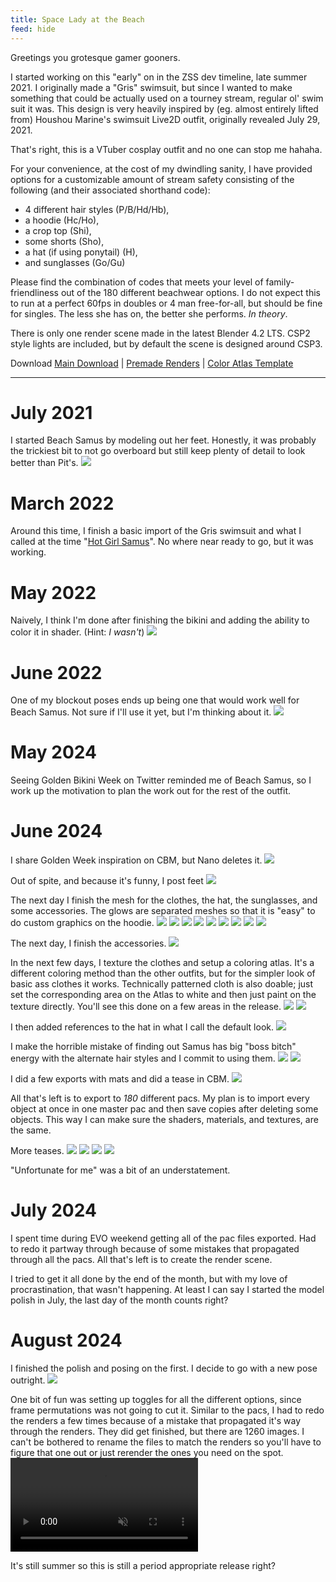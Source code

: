 ```yaml
---
title: Space Lady at the Beach
feed: hide
---
```

Greetings you grotesque gamer gooners.

I started working on this "early" on in the ZSS dev timeline, late summer 2021. I originally made a "Gris" swimsuit, but since I wanted to make something that could be actually used on a tourney stream, regular ol' swim suit it was. This design is very heavily inspired by (eg. almost entirely lifted from) Houshou Marine's swimsuit Live2D outfit, originally revealed July 29, 2021. 

That's right, this is a VTuber cosplay outfit and no one can stop me hahaha.

For your convenience, at the cost of my dwindling sanity, I have provided options for a customizable amount of stream safety consisting of the following (and their associated shorthand code):

- 4 different hair styles (P/B/Hd/Hb),
- a hoodie (Hc/Ho),
- a crop top (Shi),
- some shorts (Sho),
- a hat (if using ponytail) (H),
- and sunglasses (Go/Gu)

Please find the combination of codes that meets your level of family-friendliness out of the 180 different beachwear options. I do not expect this to run at a perfect 60fps in doubles or 4 man free-for-all, but should be fine for singles. The less she has on, the better she performs. *In theory*.

There is only one render scene made in the latest Blender 4.2 LTS. CSP2 style lights are included, but by default the scene is designed around CSP3.

Download
[Main Download](/assets/archive/ZSSBeach.zip) | [Premade Renders](/assets/archive/ZSSBeach-Render.zip) | [Color Atlas Template](/assets/img/Space-Lady-at-the-Beach/ColorAtlasTemplate.png)

---
# July 2021
I started Beach Samus by modeling out her feet. Honestly, it was probably the trickiest bit to not go overboard but still keep plenty of detail to look better than Pit's.
<img src="/assets/img/Space-Lady-at-the-Beach/Pasted_image_20240626052330.png" loading="lazy"/>

# March 2022
Around this time, I finish a basic import of the Gris swimsuit and what I called at the time "[Hot Girl Samus](https://www.youtube.com/watch?v=FbcLcSY2au4)". No where near ready to go, but it was working.

# May 2022
Naively, I think I'm done after finishing the bikini and adding the ability to color it in shader. (Hint: *I wasn't*)
<img src="/assets/img/Space-Lady-at-the-Beach/Pasted_image_20240626052820.png" loading="lazy">

# June 2022
One of my blockout poses ends up being one that would work well for Beach Samus. Not sure if I'll use it yet, but I'm thinking about it.
<img src="/assets/img/Space-Lady-at-the-Beach/Pasted_image_20240626053015.png" loading="lazy">

# May 2024
Seeing Golden Bikini Week on Twitter reminded me of Beach Samus, so I work up the motivation to plan the work out for the rest of the outfit.

# June 2024
I share Golden Week inspiration on CBM, but Nano deletes it.
<img src="/assets/img/Space-Lady-at-the-Beach/Pasted_image_20240626053728.png" loading="lazy">

Out of spite, and because it's funny, I post feet 
<img src="/assets/img/Space-Lady-at-the-Beach/Pasted_image_20240626053754.png" loading="lazy">

The next day I finish the mesh for the clothes, the hat, the sunglasses, and some accessories. The glows are separated meshes so that it is "easy" to do custom graphics on the hoodie.
<img src="/assets/img/Space-Lady-at-the-Beach/Pasted_image_20240626053848.png" loading="lazy">
<img src="/assets/img/Space-Lady-at-the-Beach/Pasted_image_20240626053901.png" loading="lazy">
<img src="/assets/img/Space-Lady-at-the-Beach/Pasted_image_20240626053926.png" loading="lazy">
<img src="/assets/img/Space-Lady-at-the-Beach/Pasted_image_20240626053956.png" loading="lazy">
<img src="/assets/img/Space-Lady-at-the-Beach/Pasted_image_20240626054003.png" loading="lazy">
<img src="/assets/img/Space-Lady-at-the-Beach/Pasted_image_20240626054011.png" loading="lazy">
<img src="/assets/img/Space-Lady-at-the-Beach/Pasted_image_20240626054016.png" loading="lazy">
<img src="/assets/img/Space-Lady-at-the-Beach/Pasted_image_20240626054025.png" loading="lazy">
<img src="/assets/img/Space-Lady-at-the-Beach/Pasted_image_20240626054100.png" loading="lazy">

The next day, I finish the accessories.
<img src="/assets/img/Space-Lady-at-the-Beach/Pasted_image_20240626054149.png" loading="lazy">

In the next few days, I texture the clothes and setup a coloring atlas. It's a different coloring method than the other outfits, but for the simpler look of basic ass clothes it works. Technically patterned cloth is also doable; just set the corresponding area on the Atlas to white and then just paint on the texture directly. You'll see this done on a few areas in the release.
<img src="/assets/img/Space-Lady-at-the-Beach/Pasted_image_20240626054247.png" loading="lazy">
<img src="/assets/img/Space-Lady-at-the-Beach/Pasted_image_20240626054253.png" loading="lazy">

I then added references to the hat in what I call the default look.
<img src="/assets/img/Space-Lady-at-the-Beach/Pasted_image_20240626054324.png" loading="lazy">

I make the horrible mistake of finding out Samus has big "boss bitch" energy with the alternate hair styles and I commit to using them.
<img src="/assets/img/Space-Lady-at-the-Beach/Pasted_image_20240626054406.png" loading="lazy">
<img src="/assets/img/Space-Lady-at-the-Beach/Pasted_image_20240626054412.png" loading="lazy">

I did a few exports with mats and did a tease in CBM.
<img src="/assets/img/Space-Lady-at-the-Beach/Pasted_image_20240626054445.png" loading="lazy">

All that's left is to export to *180* different pacs. My plan is to import every object at once in one master pac and then save copies after deleting some objects. This way I can make sure the shaders, materials, and textures, are the same.

More teases.
<img src="/assets/img/Space-Lady-at-the-Beach/Pasted_image_20240802221953.png" loading="lazy">
<img src="/assets/img/Space-Lady-at-the-Beach/Pasted_image_20240802222010.png" loading="lazy">
<img src="/assets/img/Space-Lady-at-the-Beach/Pasted_image_20240802222024.png" loading="lazy">
<img src="/assets/img/Space-Lady-at-the-Beach/Pasted_image_20240802222041.png" loading="lazy">

"Unfortunate for me" was a bit of an understatement.

# July 2024
I spent time during EVO weekend getting all of the pac files exported. Had to redo it partway through because of some mistakes that propagated through all the pacs. All that's left is to create the render scene.

I tried to get it all done by the end of the month, but with my love of procrastination, that wasn't happening. At least I can say I started the model polish in July, the last day of the month counts right?

# August 2024
I finished the polish and posing on the first. I decide to go with a new pose outright. 
<img src="/assets/img/Space-Lady-at-the-Beach/Pasted_image_20240802222147.png" loading="lazy">

One bit of fun was setting up toggles for all the different options, since frame permutations was not going to cut it.
Similar to the pacs, I had to redo the renders a few times because of a mistake that propagated it's way through the renders. They did get finished, but there are 1260 images. I can't be bothered to rename the files to match the renders so you'll have to figure that one out or just rerender the ones you need on the spot.
<video autoplay muted loop>
	<source src="/assets/img/Space-Lady/Screen_Recording_2024-08-01 023152_1.mp4" type="video/mp4">
	Your browser does not support the video tag.
</video>

It's still summer so this is still a period appropriate release right?